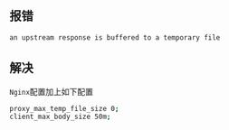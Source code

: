 ## 报错

```bash
an upstream response is buffered to a temporary file 
```



## 解决

`Nginx`配置加上如下配置

```bash
proxy_max_temp_file_size 0;
client_max_body_size 50m;
```

